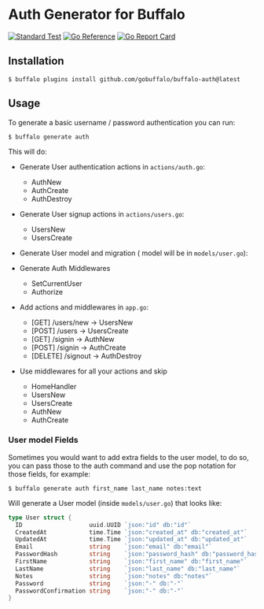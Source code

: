 # Auth Generator for Buffalo

[![Standard Test](https://github.com/gobuffalo/buffalo-auth/actions/workflows/standard-go-test.yml/badge.svg)](https://github.com/gobuffalo/buffalo-auth/actions/workflows/standard-go-test.yml)
[![Go Reference](https://pkg.go.dev/badge/github.com/gobuffalo/buffalo-auth.svg)](https://pkg.go.dev/github.com/gobuffalo/buffalo-auth)
[![Go Report Card](https://goreportcard.com/badge/github.com/gobuffalo/buffalo-auth)](https://goreportcard.com/report/github.com/gobuffalo/buffalo-auth)

## Installation

```console
$ buffalo plugins install github.com/gobuffalo/buffalo-auth@latest
```

## Usage

To generate a basic username / password authentication you can run:

```console
$ buffalo generate auth
```

This will do:

- Generate User authentication actions in `actions/auth.go`:
  - AuthNew
  - AuthCreate
  - AuthDestroy

- Generate User signup actions in `actions/users.go`:
  - UsersNew
  - UsersCreate

- Generate User model and migration ( model will be in `models/user.go`):

- Generate Auth Middlewares
  - SetCurrentUser
  - Authorize

- Add actions and middlewares in `app.go`:
  - [GET] /users/new -> UsersNew
  - [POST] /users -> UsersCreate
  - [GET] /signin -> AuthNew
  - [POST] /signin -> AuthCreate
  - [DELETE] /signout -> AuthDestroy

- Use middlewares for all your actions and skip
  - HomeHandler
  - UsersNew
  - UsersCreate
  - AuthNew
  - AuthCreate

### User model Fields

Sometimes you would want to add extra fields to the user model, to do so, you can pass those to the auth command and use the pop notation for those fields, for example:

```console
$ buffalo generate auth first_name last_name notes:text
```

Will generate a User model (inside `models/user.go`) that looks like:

```go
type User struct {
  ID                   uuid.UUID `json:"id" db:"id"`
  CreatedAt            time.Time `json:"created_at" db:"created_at"`
  UpdatedAt            time.Time `json:"updated_at" db:"updated_at"`
  Email                string    `json:"email" db:"email"`
  PasswordHash         string    `json:"password_hash" db:"password_hash"`
  FirstName            string    `json:"first_name" db:"first_name"`
  LastName             string    `json:"last_name" db:"last_name"`
  Notes                string    `json:"notes" db:"notes"`
  Password             string    `json:"-" db:"-"`
  PasswordConfirmation string    `json:"-" db:"-"`
}
```
